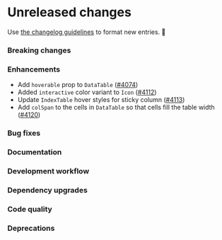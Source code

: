 # Unreleased changes

Use [the changelog guidelines](https://git.io/polaris-changelog-guidelines) to format new entries. 💜

### Breaking changes

### Enhancements

- Add `hoverable` prop to `DataTable` ([#4074](https://github.com/Shopify/polaris-react/pull/4074))
- Added `interactive` color variant to `Icon` ([#4112](https://github.com/Shopify/polaris-react/pull/4112))
- Update `IndexTable` hover styles for sticky column ([#4113](https://github.com/Shopify/polaris-react/pull/4113))
- Add `colSpan` to the cells in `DataTable` so that cells fill the table width ([#4120](https://github.com/Shopify/polaris-react/pull/4120))

### Bug fixes

### Documentation

### Development workflow

### Dependency upgrades

### Code quality

### Deprecations
